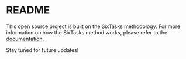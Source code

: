 # README

This open source project is built on the SixTasks methodology. For more information on how the SixTasks method works, please refer to the [documentation](https://ohp.bearblog.dev/six-tasks-productivity-method/).

Stay tuned for future updates!